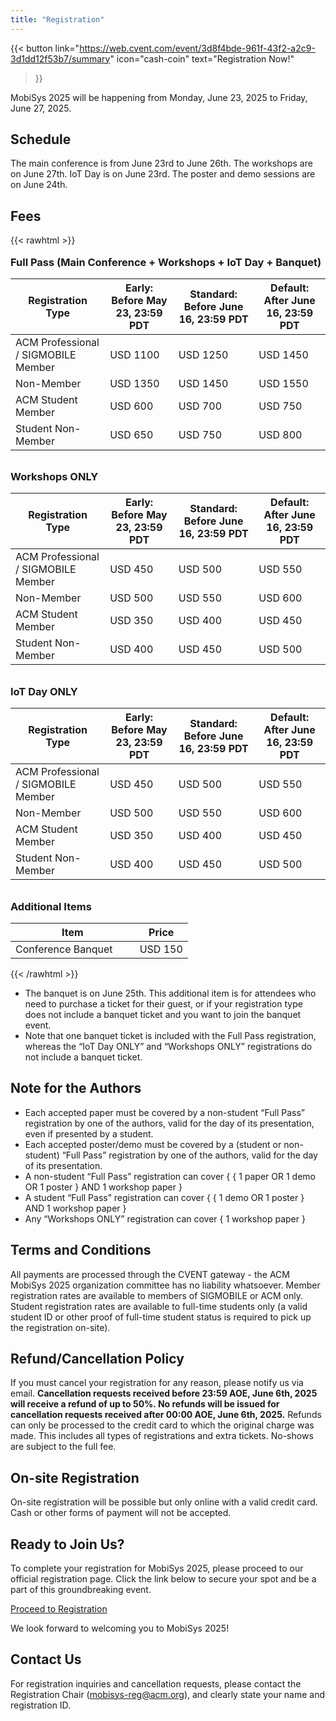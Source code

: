```yaml
---
title: "Registration"
---
```


{{< button
    link="https://web.cvent.com/event/3d8f4bde-961f-43f2-a2c9-3d1dd12f53b7/summary" 
    icon="cash-coin"
    text="Registration Now!"
>}}

MobiSys 2025 will be happening from Monday, June 23, 2025 to Friday, June 27, 2025.

## Schedule

The main conference is from June 23rd to June 26th. The workshops are on June 27th. IoT Day is on June 23rd. The poster and demo sessions are on June 24th.

## Fees

{{< rawhtml >}}

<h3 style="margin-top: 1em; margin-bottom: 0.25em">Full Pass (Main Conference + Workshops + IoT Day + Banquet)</h3>
<table class="styled-table styled-table-striped">
  <thead>
    <tr>
      <th style="width: 30%;">Registration Type</th>
      <th>Early: <br>
        Before May 23, 23:59 PDT
      </th>
      <th>Standard: <br>
        Before June 16, 23:59 PDT
      </th>
      <th>Default: <br>
        After June 16, 23:59 PDT
      </th>
    </tr>
  </thead>
  <tbody>
    <tr>
      <td>ACM Professional / SIGMOBILE Member</td>
      <td>USD 1100</td>
      <td>USD 1250</td>
      <td>USD 1450</td>
    </tr>
    <tr>
      <td>Non-Member</td>
      <td>USD 1350</td>
      <td>USD 1450</td>
      <td>USD 1550</td>
    </tr>
    <tr>
      <td>ACM Student Member</td>
      <td>USD 600</td>
      <td>USD 700</td>
      <td>USD 750</td>
    </tr>
    <tr>
      <td>Student Non-Member</td>
      <td>USD 650</td>
      <td>USD 750</td>
      <td>USD 800</td>
    </tr>
  </tbody>
</table>

<h3 style="margin-top: 2em; margin-bottom: 0.25em">Workshops ONLY</h3>
<table class="styled-table styled-table-striped">
  <thead>
    <tr>
      <th style="width: 30%;">Registration Type</th>
      <th>Early: <br>
        Before May 23, 23:59 PDT
      </th>
      <th>Standard: <br>
        Before June 16, 23:59 PDT
      </th>
      <th>Default: <br>
        After June 16, 23:59 PDT
      </th>
    </tr>
  </thead>
  <tbody>
    <tr>
      <td>ACM Professional / SIGMOBILE Member</td>
      <td>USD 450</td>
      <td>USD 500</td>
      <td>USD 550</td>
    </tr>
    <tr>
      <td>Non-Member</td>
      <td>USD 500</td>
      <td>USD 550</td>
      <td>USD 600</td>
    </tr>
    <tr>
      <td>ACM Student Member</td>
      <td>USD 350</td>
      <td>USD 400</td>
      <td>USD 450</td>
    </tr>
    <tr>
      <td>Student Non-Member</td>
        <td>USD 400</td>
        <td>USD 450</td>
        <td>USD 500</td>
    </tr>
  </tbody>
</table>

<h3 style="margin-top: 2em; margin-bottom: 0.25em">IoT Day ONLY</h3>
<table class="styled-table styled-table-striped">
  <thead>
    <tr>
      <th style="width: 30%;">Registration Type</th>
      <th>Early: <br>
        Before May 23, 23:59 PDT
      </th>
      <th>Standard: <br>
        Before June 16, 23:59 PDT
      </th>
      <th>Default: <br>
        After June 16, 23:59 PDT
      </th>
    </tr>
  </thead>
  <tbody>
    <tr>
      <td>ACM Professional / SIGMOBILE Member</td>
      <td>USD 450</td>
      <td>USD 500</td>
      <td>USD 550</td>
    </tr>
    <tr>
      <td>Non-Member</td>
      <td>USD 500</td>
      <td>USD 550</td>
      <td>USD 600</td>
    </tr>
    <tr>
      <td>ACM Student Member</td>
      <td>USD 350</td>
      <td>USD 400</td>
      <td>USD 450</td>
    </tr>
    <tr>
      <td>Student Non-Member</td>
        <td>USD 400</td>
        <td>USD 450</td>
        <td>USD 500</td>
    </tr>
  </tbody>
</table>

<h3 style="margin-top: 2em; margin-bottom: 0.25em">Additional Items</h3>
<table class="styled-table styled-table-striped">
  <thead>
    <tr>
      <th style="width: 70%;">Item</th>
      <th>Price</th>
    </tr>
  </thead>
  <tbody>
    <tr>
      <td>Conference Banquet</td>
      <td>USD 150</td>
    </tr>
  </tbody>
</table>

{{< /rawhtml >}}

- The banquet is on June 25th. This additional item is for attendees who need to purchase a ticket for their guest, or if your registration type does not include a banquet ticket and you want to join the banquet event.
- Note that one banquet ticket is included with the Full Pass registration, whereas the “IoT Day ONLY” and “Workshops ONLY” registrations do not include a banquet ticket.

## Note for the Authors

- Each accepted paper must be covered by a non-student “Full Pass” registration by one of the authors, valid for the day of its presentation, even if presented by a student.
- Each accepted poster/demo must be covered by a (student or non-student) “Full Pass” registration by one of the authors, valid for the day of its presentation.
- A non-student “Full Pass” registration can cover { { 1 paper OR 1 demo OR 1 poster } AND 1 workshop paper }
- A student “Full Pass” registration can cover { { 1 demo OR 1 poster } AND 1 workshop paper }
- Any “Workshops ONLY” registration can cover { 1 workshop paper }

## Terms and Conditions

All payments are processed through the CVENT gateway - the ACM MobiSys 2025 organization committee has no liability whatsoever. Member registration rates are available to members of SIGMOBILE or ACM only. Student registration rates are available to full-time students only (a valid student ID or other proof of full-time student status is required to pick up the registration on-site).

## Refund/Cancellation Policy

If you must cancel your registration for any reason, please notify us via email. **Cancellation requests received before 23:59 AOE, June 6th, 2025 will receive a refund of up to 50%. No refunds will be issued for cancellation requests received after 00:00 AOE, June 6th, 2025.** Refunds can only be processed to the credit card to which the original charge was made. This includes all types of registrations and extra tickets. No-shows are subject to the full fee.

## On-site Registration

On-site registration will be possible but only online with a valid credit card. Cash or other forms of payment will not be accepted.

## Ready to Join Us?

To complete your registration for MobiSys 2025, please proceed to our official registration page. Click the link below to secure your spot and be a part of this groundbreaking event.

[Proceed to Registration](https://web.cvent.com/event/3d8f4bde-961f-43f2-a2c9-3d1dd12f53b7/summary)

We look forward to welcoming you to MobiSys 2025!

## Contact Us

For registration inquiries and cancellation requests, please contact the Registration Chair (mobisys-reg@acm.org), and clearly state your name and registration ID.
